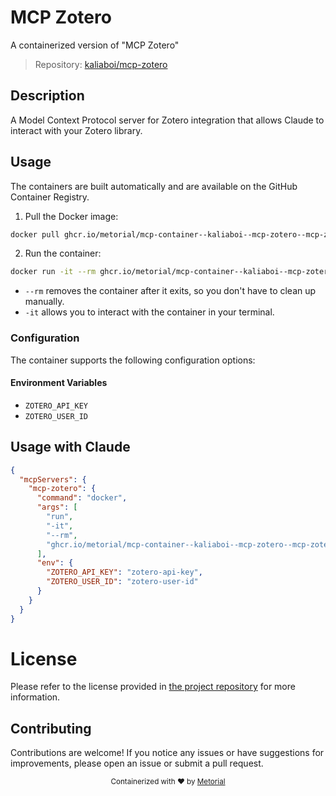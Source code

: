 
# MCP Zotero

A containerized version of "MCP Zotero"

> Repository: [kaliaboi/mcp-zotero](https://github.com/kaliaboi/mcp-zotero)

## Description

A Model Context Protocol server for Zotero integration that allows Claude to interact with your Zotero library.


## Usage

The containers are built automatically and are available on the GitHub Container Registry.

1. Pull the Docker image:

```bash
docker pull ghcr.io/metorial/mcp-container--kaliaboi--mcp-zotero--mcp-zotero
```

2. Run the container:

```bash
docker run -it --rm ghcr.io/metorial/mcp-container--kaliaboi--mcp-zotero--mcp-zotero 
```

- `--rm` removes the container after it exits, so you don't have to clean up manually.
- `-it` allows you to interact with the container in your terminal.


### Configuration

The container supports the following configuration options:




#### Environment Variables

- `ZOTERO_API_KEY`
- `ZOTERO_USER_ID`




## Usage with Claude

```json
{
  "mcpServers": {
    "mcp-zotero": {
      "command": "docker",
      "args": [
        "run",
        "-it",
        "--rm",
        "ghcr.io/metorial/mcp-container--kaliaboi--mcp-zotero--mcp-zotero"
      ],
      "env": {
        "ZOTERO_API_KEY": "zotero-api-key",
        "ZOTERO_USER_ID": "zotero-user-id"
      }
    }
  }
}
```

# License

Please refer to the license provided in [the project repository](https://github.com/kaliaboi/mcp-zotero) for more information.

## Contributing

Contributions are welcome! If you notice any issues or have suggestions for improvements, please open an issue or submit a pull request.

<div align="center">
  <sub>Containerized with ❤️ by <a href="https://metorial.com">Metorial</a></sub>
</div>
  
